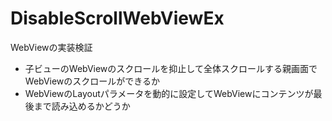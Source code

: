 # DisableScrollWebViewEx

WebViewの実装検証
- 子ビューのWebViewのスクロールを抑止して全体スクロールする親画面でWebViewのスクロールができるか
- WebViewのLayoutパラメータを動的に設定してWebViewにコンテンツが最後まで読み込めるかどうか
